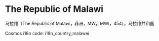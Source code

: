 # The Republic of Malawi

马拉维（The Republic of Malawi，非洲，MW，MWI，454），马拉维共和国

Cosmos i18n code: i18n_country_malawei